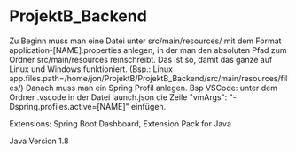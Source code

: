# ProjektB_Backend

Zu Beginn muss man eine Datei unter src/main/resources/ mit dem Format application-[NAME].properties anlegen, in der man den absoluten Pfad zum Ordner src/main/resources reinschreibt.
Das ist so, damit das ganze auf Linux und Windows funktioniert. (Bsp.: Linux app.files.path=/home/jon/ProjektB/ProjektB_Backend/src/main/resources/files/)
Danach muss man ein Spring Profil anlegen. Bsp VSCode: unter dem Ordner .vscode in der Datei launch.json die Zeile "vmArgs": "-Dspring.profiles.active=[NAME]" einfügen.


Extensions: Spring Boot Dashboard, Extension Pack for Java

Java Version 1.8
